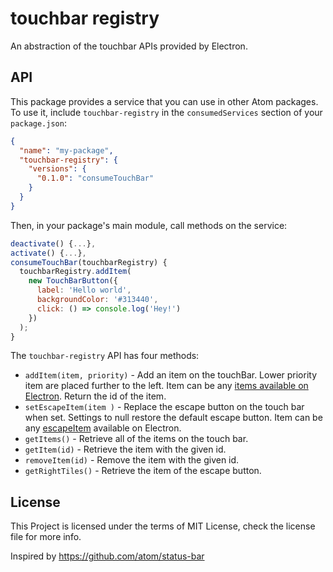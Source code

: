 # touchbar registry

An abstraction of the touchbar APIs provided by Electron.

## API

This package provides a service that you can use in other Atom packages. To use it, include `touchbar-registry` in the `consumedServices` section of your `package.json`:

```json
{
  "name": "my-package",
  "touchbar-registry": {
    "versions": {
      "0.1.0": "consumeTouchBar"
    }
  }
}
```

Then, in your package's main module, call methods on the service:

```javascript
deactivate() {...},
activate() {...},
consumeTouchBar(touchbarRegistry) {
  touchbarRegistry.addItem(
    new TouchBarButton({
      label: 'Hello world',
      backgroundColor: '#313440',
      click: () => console.log('Hey!')
    })
  );
}
```

The `touchbar-registry` API has four methods:

  * `addItem(item, priority)` - Add an item on the touchBar. Lower priority item are placed further to the left. Item can be any [items available on Electron](https://github.com/electron/electron/blob/master/docs/api/touch-bar.md). Return the id of the item.
  * `setEscapeItem(item )` - Replace the escape button on the touch bar when set. Settings to null restore the default escape button. Item can be any [escapeItem](https://github.com/electron/electron/blob/master/docs/api/touch-bar.md) available on Electron.
  * `getItems()` - Retrieve all of the items on the touch bar.
  * `getItem(id)` - Retrieve the item with the given id.
  * `removeItem(id)` - Remove the item with the given id.
  * `getRightTiles()` - Retrieve the item of the escape button.

## License

This Project is licensed under the terms of MIT License, check the license file for more info.

Inspired by https://github.com/atom/status-bar
